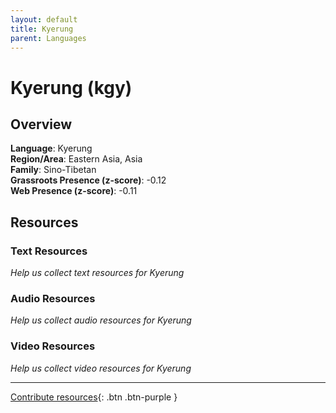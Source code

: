 ```yaml
---
layout: default
title: Kyerung
parent: Languages
---
```


# Kyerung (kgy)

## Overview

**Language**: Kyerung  
**Region/Area**: Eastern Asia, Asia  
**Family**: Sino-Tibetan  
**Grassroots Presence (z-score)**: -0.12  
**Web Presence (z-score)**: -0.11  

## Resources

### Text Resources
*Help us collect text resources for Kyerung*

### Audio Resources
*Help us collect audio resources for Kyerung*

### Video Resources
*Help us collect video resources for Kyerung*

---

[Contribute resources](https://forms.office.com/e/1SfLJx3u1r){: .btn .btn-purple }
